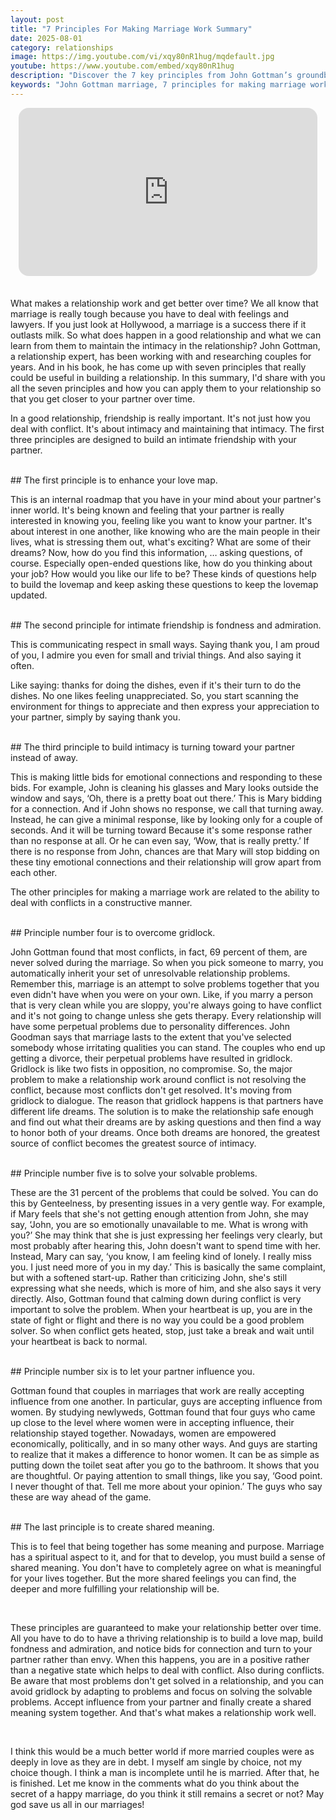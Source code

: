 ```yaml
---
layout: post
title: "7 Principles For Making Marriage Work Summary"
date: 2025-08-01
category: relationships
image: https://img.youtube.com/vi/xqy80nR1hug/mqdefault.jpg
youtube: https://www.youtube.com/embed/xqy80nR1hug
description: "Discover the 7 key principles from John Gottman’s groundbreaking book to build a lasting, loving marriage. Learn how to deepen friendship, handle conflict, and create shared meaning for a thriving relationship."
keywords: "John Gottman marriage, 7 principles for making marriage work summary, relationship tips, Gottman book summary, building love maps, solving relationship conflict, relationship advice"
---
```


<div style="display: flex; justify-content: center; margin-bottom: 20px;">
  <div style="aspect-ratio: 16 / 9; width: 95%; max-width: 700px; position: relative;">
    <iframe 
      src="https://www.youtube.com/embed/xqy80nR1hug"
      title="YouTube video player"
      allowfullscreen
      frameborder="0"
      style="position: absolute; inset: 0; width: 100%; height: 100%; border-radius: 16px;">
    </iframe>
  </div>
</div>

<div style="height: 15px;"></div>
<!-- ..................................................................... -->
What makes a relationship work and get better over time? We all know that marriage is really tough because you have to deal with feelings and lawyers. If you just look at Hollywood, a marriage is a success there if it outlasts milk. So what does happen in a good relationship and what we can learn from them to maintain the intimacy in the relationship? John Gottman, a relationship expert, has been working with and researching couples for years. And in his book, he has come up with seven principles that really could be useful in building a relationship. In this summary, I'd share with you all the seven principles and how you can apply them to your relationship so that you get closer to your partner over time. 


In a good relationship, friendship is really important. It's not just how you deal with conflict. It's about intimacy and maintaining that intimacy. The first three principles are designed to build an intimate friendship with your partner. 


<br>
## The first principle is to enhance your love map. 

This is an internal roadmap that you have in your mind about your partner's inner world. It's being known and feeling that your partner is really interested in knowing you, feeling like you want to know your partner. It's about interest in one another, like knowing who are the main people in their lives, what is stressing them out, what's exciting? What are some of their dreams? Now, how do you find this information, … asking questions, of course. Especially open-ended questions like, how do you thinking about your job? How would you like our life to be? These kinds of questions help to build the lovemap and keep asking these questions to keep the lovemap updated.


<br>
## The second principle for intimate friendship is fondness and admiration. 

This is communicating respect in small ways. Saying thank you, I am proud of you, I admire you even for small and trivial things. And also saying it often. 

 Like saying: thanks for doing the dishes, even if it's their turn to do the dishes. No one likes feeling unappreciated. So, you start scanning the environment for things to appreciate and then express your appreciation to your partner, simply by saying thank you.


<br>
## The third principle to build intimacy is turning toward your partner instead of away. 

This is making little bids for emotional connections and responding to these bids. For example, John is cleaning his glasses and Mary looks outside the window and says, ‘Oh, there is a pretty boat out there.’ This is Mary bidding for a connection. And if John shows no response, we call that turning away. Instead, he can give a minimal response, like by looking only for a couple of seconds. And it will be turning toward Because it's some response rather than no response at all. Or he can even say, ‘Wow, that is really pretty.’ If there is no response from John, chances are that Mary will stop bidding on these tiny emotional connections and their relationship will grow apart from each other. 


The other principles for making a marriage work are related to the ability to deal with conflicts in a constructive manner. 


<br>
## Principle number four is to overcome gridlock. 

John Gottman found that most conflicts, in fact, 69 percent of them, are never solved during the marriage. So when you pick someone to marry, you automatically inherit your set of unresolvable relationship problems. Remember this, marriage is an attempt to solve problems together that you even didn't have when you were on your own. Like, if you marry a person that is very clean while you are sloppy, you're always going to have conflict and it's not going to change unless she gets therapy. Every relationship will have some perpetual problems due to personality differences. John Goodman says that marriage lasts to the extent that you've selected somebody whose irritating qualities you can stand. The couples who end up getting a divorce, their perpetual problems have resulted in gridlock. Gridlock is like two fists in opposition, no compromise. So, the major problem to make a relationship work around conflict is not resolving the conflict, because most conflicts don't get resolved. It's moving from gridlock to dialogue. The reason that gridlock happens is that partners have different life dreams. The solution is to make the relationship safe enough and find out what their dreams are by asking questions and then find a way to honor both of your dreams. Once both dreams are honored, the greatest source of conflict becomes the greatest source of intimacy.


<br>
## Principle number five is to solve your solvable problems. 

These are the 31 percent of the problems that could be solved. You can do this by Genteelness, by presenting issues in a very gentle way. For example, if Mary feels that she's not getting enough attention from John, she may say, ‘John, you are so emotionally unavailable to me. What is wrong with you?’ She may think that she is just expressing her feelings very clearly, but most probably after hearing this, John doesn't want to spend time with her. Instead, Mary can say, ‘you know, I am feeling kind of lonely. I really miss you. I just need more of you in my day.’ This is basically the same complaint, but with a softened start-up. Rather than criticizing John, she's still expressing what she needs, which is more of him, and she also says it very directly. Also, Gottman found that calming down during conflict is very important to solve the problem. When your heartbeat is up, you are in the state of fight or flight and there is no way you could be a good problem solver. So when conflict gets heated, stop, just take a break and wait until your heartbeat is back to normal.


<br>
## Principle number six is to let your partner influence you. 

Gottman found that couples in marriages that work are really accepting influence from one another. In particular, guys are accepting influence from women. By studying newlyweds, Gottman found that four guys who came up close to the level where women were in accepting influence, their relationship stayed together. Nowadays, women are empowered economically, politically, and in so many other ways. And guys are starting to realize that it makes a difference to honor women. It can be as simple as putting down the toilet seat after you go to the bathroom. It shows that you are thoughtful. Or paying attention to small things, like you say, ‘Good point. I never thought of that. Tell me more about your opinion.’ The guys who say these are way ahead of the game.


<br>
## The last principle is to create shared meaning. 

This is to feel that being together has some meaning and purpose. Marriage has a spiritual aspect to it, and for that to develop, you must build a sense of shared meaning. You don't have to completely agree on what is meaningful for your lives together. But the more shared feelings you can find, the deeper and more fulfilling your relationship will be.

<br>
 
These principles are guaranteed to make your relationship better over time. All you have to do to have a thriving relationship is to build a love map, build fondness and admiration, and notice bids for connection and turn to your partner rather than envy. When this happens, you are in a positive rather than a negative state which helps to deal with conflict. Also during conflicts. Be aware that most problems don't get solved in a relationship, and you can avoid gridlock by adapting to problems and focus on solving the solvable problems. Accept influence from your partner and finally create a shared meaning system together. And that's what makes a relationship work well.

<br>

I think this would be a much better world if more married couples were as deeply in love as they are in debt. I myself am single by choice, not my choice though. I think a man is incomplete until he is married. After that, he is finished. Let me know in the comments what do you think about the secret of a happy marriage, do you think it still remains a secret or not? May god save us all in our marriages!
